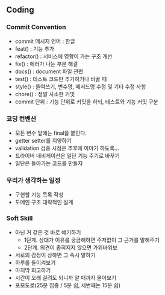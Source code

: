 ## Coding
### Commit Convention
* commit 메시지 언어 : 한글
* feat() : 기능 추가
* refactor() : 서비스에 영향이 가는 구조 개선
* fix() : 에러가 나는 부분 해결
* docs() : document 파일 관련
* test() : 테스트 코드만 추가하거나 바꿀 때
* style() : 들여쓰기, 변수명, 메서드명 수정 및 기타 수정 사항
* chore() : 정말 사소한 커밋
* commit 단위 : 기능 단위로 커밋을 하되, 테스트와 기능 커밋 구분

### 코딩 컨벤션
* 모든 변수 앞에는 final을 붙인다.
* getter setter를 지양하기
* validation 검증 시점은 추후에 이야기 하도록...
* 드라이버 네비게이션은 일단 기능 주기로 바꾸기
* 일단은 돌아가는 코드를 만들자

### 우리가 생각하는 일정
* 구현할 기능 목록 작성
* 도메인 구조 대략적인 설계

### Soft Skill
* 아닌 거 같은 것 바로 얘기하기 
    * 1단계. 상대가 이유를 궁금해하면 주저없이 그 근거를 말해주기
    * 2단계. 의견이 좁혀지지 않으면 가위바위보
* 서로의 감정이 상하면 그 즉시 말하기
* 하루를 돌이켜보기
* 마지막 회고하기
* 시간이 오래 걸려도 되니까 알 때까지 물어보기
* 포모도로(25분 집중 / 5분 쉼, 세번째는 15분 쉼)


